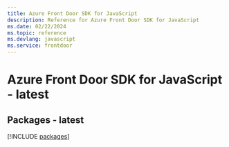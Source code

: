```yaml
---
title: Azure Front Door SDK for JavaScript
description: Reference for Azure Front Door SDK for JavaScript
ms.date: 02/22/2024
ms.topic: reference
ms.devlang: javascript
ms.service: frontdoor
---
```

# Azure Front Door SDK for JavaScript - latest
## Packages - latest
[!INCLUDE [packages](front-door-index.md)]
